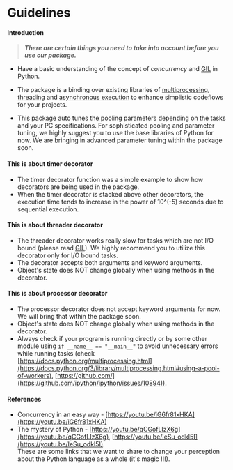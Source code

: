 # Guidelines
#### Introduction
> ***There are certain things you need to take into account before you use our package.***  
  
- Have a basic understanding of the concept of *concurrency* and [GIL](https://wiki.python.org/moin/GlobalInterpreterLock) in Python.  
   
- The package is a binding over existing libraries of 
[multiprocessing](https://docs.python.org/3/library/multiprocessing.html), 
[threading](https://docs.python.org/3/library/threading.html) and 
[asynchronous execution](https://docs.python.org/3/library/concurrent.futures.html) to enhance simplistic codeflows for 
your projects.
   
- This package auto tunes the pooling parameters depending on the tasks and your PC specifications. For sophisticated 
pooling and parameter tuning, we highly suggest you to use the base libraries of Python for now. We are bringing in 
advanced parameter tuning within the package soon.  

#### This is about timer decorator
- The timer decorator function was a simple example to show how decorators are being used in the package.
- When the timer decorator is stacked above other decorators, the execution time tends to increase in the power of 
10^(-5) seconds due to sequential execution.

#### This is about threader decorator
- The threader decorator works really slow for tasks which are not I/O bound (please read 
[GIL](https://wiki.python.org/moin/GlobalInterpreterLock)). We highly recommend you to utilize this
decorator only for I/O bound tasks.
- The decorator accepts both arguments and keyword arguments.
- Object's state does NOT change globally when using methods in the decorator.

#### This is about processor decorator
- The processor decorator does not accept keyword arguments for now. We will bring that within the package soon.
- Object's state does NOT change globally when using methods in the decorator.
- Always check if your program is running directly or by some other module using ``if __name__ == "__main__"`` to avoid 
unnecessary errors while running tasks (check
[https://docs.python.org/multiprocessing.html](https://docs.python.org/3/library/multiprocessing.html#using-a-pool-of-workers), 
[https://github.com/](https://github.com/ipython/ipython/issues/10894)).


#### References
- Concurrency in an easy way - [https://youtu.be/iG6fr81xHKA](https://youtu.be/iG6fr81xHKA)
- The mystery of Python - [https://youtu.be/qCGofLIzX6g](https://youtu.be/qCGofLIzX6g), 
[https://youtu.be/IeSu_odkI5I](https://youtu.be/IeSu_odkI5I).  
These are some links that we want to share to change your perception about the Python language as a whole 
(it's magic !!!).

